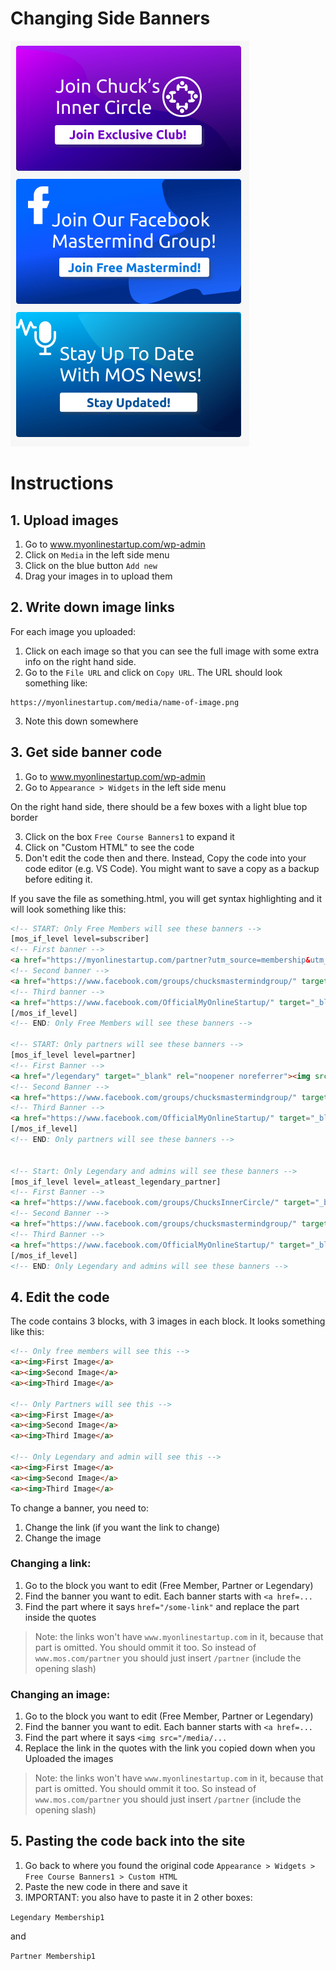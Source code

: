 # Changing Side Banners
![](featured-image.png)
# Instructions

## 1. Upload images
1. Go to www.myonlinestartup.com/wp-admin
2. Click on `Media` in the left side menu
3. Click on the blue button `Add new`
4. Drag your images in to upload them

## 2. Write down image links
For each image you uploaded:
1. Click on each image so that you can see the full image with some extra info on the right hand side.
2. Go to the `File URL` and click on `Copy URL`. The URL should look something like:
```
https://myonlinestartup.com/media/name-of-image.png
```
3. Note this down somewhere

## 3. Get side banner code
1. Go to www.myonlinestartup.com/wp-admin
2. Go to `Appearance > Widgets` in the left side menu

On the right hand side, there should be a few boxes with a light blue top border

3. Click on the box `Free Course Banners1` to expand it
4. Click on "Custom HTML" to see the code
5. Don't edit the code then and there. Instead, Copy the code into your code editor (e.g. VS Code). You might want to save a copy as a backup before editing it.

If you save the file as something.html, you will get syntax highlighting and it will look something like this:

```html
<!-- START: Only Free Members will see these banners -->
[mos_if_level level=subscriber]
<!-- First banner -->
<a href="https://myonlinestartup.com/partner?utm_source=membership&utm_medium=Testimonial&utm_campaign=partner/" target="_blank" rel="noopener noreferrer"><img src="/media/partner-widget-small-cut-min.png" alt="Upgrade To Partner" class="conditional-banner-small"></a>
<!-- Second banner -->
<a href="https://www.facebook.com/groups/chucksmastermindgroup/" target="_blank" rel="noopener noreferrer"><img src="/media/mastermind-widget-small-cut-min.png" alt="Join Our Facebook Mastermind Group" class="conditional-banner-small"></a>
<!-- Third banner -->
<a href="https://www.facebook.com/OfficialMyOnlineStartup/" target="_blank" rel="noopener noreferrer"><img src="/media/stayupdated-widget-small-cut-min.png" alt="Stay Updated" class="conditional-banner-small"></a>
[/mos_if_level]
<!-- END: Only Free Members will see these banners -->

<!-- START: Only partners will see these banners -->
[mos_if_level level=partner]
<!-- First Banner -->
<a href="/legendary" target="_blank" rel="noopener noreferrer"><img src="/media/legendary-widget-small-cut-min.png" alt="Upgrade To Legendary Partner" class="conditional-banner-small"></a>
<!-- Second Banner -->
<a href="https://www.facebook.com/groups/chucksmastermindgroup/" target="_blank" rel="noopener noreferrer"><img src="/media/mastermind-widget-small-cut-min.png" alt="Join Our Facebook Mastermind Group" class="conditional-banner-small"></a>
<!-- Third Banner -->
<a href="https://www.facebook.com/OfficialMyOnlineStartup/" target="_blank" rel="noopener noreferrer"><img src="/media/stayupdated-widget-small-cut-min.png" alt="Stay Updated" class="conditional-banner-small"></a>
[/mos_if_level]
<!-- END: Only partners will see these banners -->


<!-- Start: Only Legendary and admins will see these banners -->
[mos_if_level level=_atleast_legendary_partner]
<!-- First Banner -->
<a href="https://www.facebook.com/groups/ChucksInnerCircle/" target="_blank" rel="noopener noreferrer"><img src="/media/innercircle-widget-small-cut-min.png" alt="Join the Legendary Inner Circle" class="conditional-banner-small"></a>
<!-- Second Banner -->
<a href="https://www.facebook.com/groups/chucksmastermindgroup/" target="_blank" rel="noopener noreferrer"><img src="/media/mastermind-widget-small-cut-min.png" alt="Join Our Facebook Mastermind Group" class="conditional-banner-small"></a>
<!-- Third Banner -->
<a href="https://www.facebook.com/OfficialMyOnlineStartup/" target="_blank" rel="noopener noreferrer"><img src="/media/stayupdated-widget-small-cut-min.png" alt="Stay Updated" class="conditional-banner-small"></a>
[/mos_if_level]
<!-- END: Only Legendary and admins will see these banners -->
```

## 4. Edit the code
The code contains 3 blocks, with 3 images in each block. It looks something like this:
```html
<!-- Only free members will see this -->
<a><img>First Image</a>
<a><img>Second Image</a>
<a><img>Third Image</a>

<!-- Only Partners will see this -->
<a><img>First Image</a>
<a><img>Second Image</a>
<a><img>Third Image</a>

<!-- Only Legendary and admin will see this -->
<a><img>First Image</a>
<a><img>Second Image</a>
<a><img>Third Image</a>
```
To change a banner, you need to:
1. Change the link (if you want the link to change)
2. Change the image

### Changing a link:
1. Go to the block you want to edit (Free Member, Partner or Legendary)
2. Find the banner you want to edit. Each banner starts with `<a href=...`
3. Find the part where it says `href="/some-link"` and replace the part inside the quotes
> Note: the links won't have `www.myonlinestartup.com` in it, because that part is omitted. You should ommit it too. So instead of `www.mos.com/partner` you should just insert `/partner` (include the opening slash)

### Changing an image:
1. Go to the block you want to edit (Free Member, Partner or Legendary)
2. Find the banner you want to edit. Each banner starts with `<a href=...`
3. Find the part where it says `<img src="/media/...`
4. Replace the link in the quotes with the link you copied down when you Uploaded the images
> Note: the links won't have `www.myonlinestartup.com` in it, because that part is omitted. You should ommit it too. So instead of `www.mos.com/partner` you should just insert `/partner` (include the opening slash)

## 5. Pasting the code back into the site
1. Go back to where you found the original code
`Appearance > Widgets > Free Course Banners1 > Custom HTML`
2. Paste the new code in there and save it
3. IMPORTANT: you also have to paste it in 2 other boxes:

`Legendary Membership1`

and

`Partner Membership1`